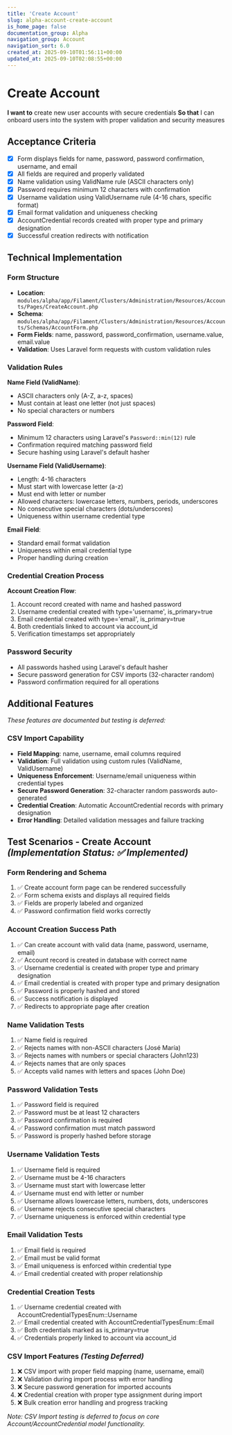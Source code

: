 ```yaml
---
title: 'Create Account'
slug: alpha-account-create-account
is_home_page: false
documentation_group: Alpha
navigation_group: Account
navigation_sort: 6.0
created_at: 2025-09-10T01:56:11+00:00
updated_at: 2025-09-10T02:08:55+00:00
---
```


# Create Account

**I want to** create new user accounts with secure credentials
**So that** I can onboard users into the system with proper validation and security measures

## Acceptance Criteria

- [x] Form displays fields for name, password, password confirmation, username, and email
- [x] All fields are required and properly validated
- [x] Name validation using ValidName rule (ASCII characters only)
- [x] Password requires minimum 12 characters with confirmation
- [x] Username validation using ValidUsername rule (4-16 chars, specific format)
- [x] Email format validation and uniqueness checking
- [x] AccountCredential records created with proper type and primary designation
- [x] Successful creation redirects with notification

## Technical Implementation

### Form Structure

- **Location**: `modules/alpha/app/Filament/Clusters/Administration/Resources/Accounts/Pages/CreateAccount.php`
- **Schema**: `modules/alpha/app/Filament/Clusters/Administration/Resources/Accounts/Schemas/AccountForm.php`
- **Form Fields**: name, password, password_confirmation, username.value, email.value
- **Validation**: Uses Laravel form requests with custom validation rules

### Validation Rules

**Name Field (ValidName)**:

- ASCII characters only (A-Z, a-z, spaces)
- Must contain at least one letter (not just spaces)
- No special characters or numbers

**Password Field**:

- Minimum 12 characters using Laravel's `Password::min(12)` rule
- Confirmation required matching password field
- Secure hashing using Laravel's default hasher

**Username Field (ValidUsername)**:

- Length: 4-16 characters
- Must start with lowercase letter (a-z)
- Must end with letter or number
- Allowed characters: lowercase letters, numbers, periods, underscores
- No consecutive special characters (dots/underscores)
- Uniqueness within username credential type

**Email Field**:

- Standard email format validation
- Uniqueness within email credential type
- Proper handling during creation

### Credential Creation Process

**Account Creation Flow**:

1. Account record created with name and hashed password
2. Username credential created with type='username', is_primary=true
3. Email credential created with type='email', is_primary=true
4. Both credentials linked to account via account_id
5. Verification timestamps set appropriately


### Password Security

- All passwords hashed using Laravel's default hasher
- Secure password generation for CSV imports (32-character random)
- Password confirmation required for all operations

## Additional Features

*These features are documented but testing is deferred:*

### CSV Import Capability

- **Field Mapping**: name, username, email columns required
- **Validation**: Full validation using custom rules (ValidName, ValidUsername)
- **Uniqueness Enforcement**: Username/email uniqueness within credential types
- **Secure Password Generation**: 32-character random passwords auto-generated
- **Credential Creation**: Automatic AccountCredential records with primary designation
- **Error Handling**: Detailed validation messages and failure tracking

## Test Scenarios - Create Account *(Implementation Status: ✅ Implemented)*

### Form Rendering and Schema

1. ✅ Create account form page can be rendered successfully
2. ✅ Form schema exists and displays all required fields
3. ✅ Fields are properly labeled and organized
4. ✅ Password confirmation field works correctly

### Account Creation Success Path

1. ✅ Can create account with valid data (name, password, username, email)
2. ✅ Account record is created in database with correct name
3. ✅ Username credential is created with proper type and primary designation
4. ✅ Email credential is created with proper type and primary designation
5. ✅ Password is properly hashed and stored
6. ✅ Success notification is displayed
7. ✅ Redirects to appropriate page after creation

### Name Validation Tests

1. ✅ Name field is required
2. ✅ Rejects names with non-ASCII characters (José María)
3. ✅ Rejects names with numbers or special characters (John123)
4. ✅ Rejects names that are only spaces
5. ✅ Accepts valid names with letters and spaces (John Doe)

### Password Validation Tests

1. ✅ Password field is required
2. ✅ Password must be at least 12 characters
3. ✅ Password confirmation is required
4. ✅ Password confirmation must match password
5. ✅ Password is properly hashed before storage

### Username Validation Tests

1. ✅ Username field is required
2. ✅ Username must be 4-16 characters
3. ✅ Username must start with lowercase letter
4. ✅ Username must end with letter or number
5. ✅ Username allows lowercase letters, numbers, dots, underscores
6. ✅ Username rejects consecutive special characters
7. ✅ Username uniqueness is enforced within credential type

### Email Validation Tests

1. ✅ Email field is required
2. ✅ Email must be valid format
3. ✅ Email uniqueness is enforced within credential type
4. ✅ Email credential created with proper relationship

### Credential Creation Tests

1. ✅ Username credential created with AccountCredentialTypesEnum::Username
2. ✅ Email credential created with AccountCredentialTypesEnum::Email
3. ✅ Both credentials marked as is_primary=true
4. ✅ Credentials properly linked to account via account_id

### CSV Import Features *(Testing Deferred)*

1. ❌ CSV import with proper field mapping (name, username, email)
2. ❌ Validation during import process with error handling
3. ❌ Secure password generation for imported accounts
4. ❌ Credential creation with proper type assignment during import
5. ❌ Bulk creation error handling and progress tracking

*Note: CSV Import testing is deferred to focus on core Account/AccountCredential model functionality.*
